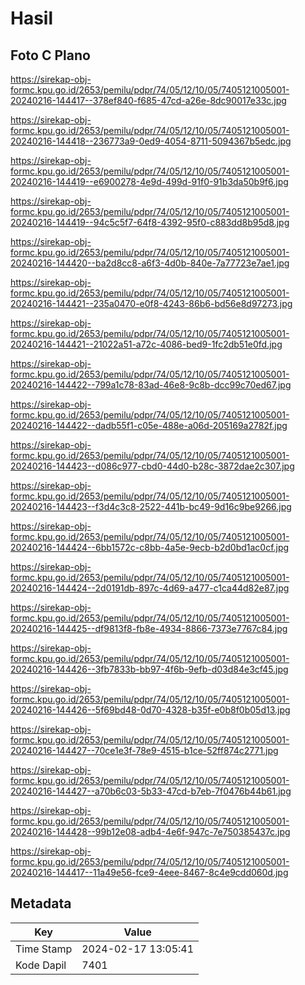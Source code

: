 # Hasil

## Foto C Plano

https://sirekap-obj-formc.kpu.go.id/2653/pemilu/pdpr/74/05/12/10/05/7405121005001-20240216-144417--378ef840-f685-47cd-a26e-8dc90017e33c.jpg

https://sirekap-obj-formc.kpu.go.id/2653/pemilu/pdpr/74/05/12/10/05/7405121005001-20240216-144418--236773a9-0ed9-4054-8711-5094367b5edc.jpg

https://sirekap-obj-formc.kpu.go.id/2653/pemilu/pdpr/74/05/12/10/05/7405121005001-20240216-144419--e6900278-4e9d-499d-91f0-91b3da50b9f6.jpg

https://sirekap-obj-formc.kpu.go.id/2653/pemilu/pdpr/74/05/12/10/05/7405121005001-20240216-144419--94c5c5f7-64f8-4392-95f0-c883dd8b95d8.jpg

https://sirekap-obj-formc.kpu.go.id/2653/pemilu/pdpr/74/05/12/10/05/7405121005001-20240216-144420--ba2d8cc8-a6f3-4d0b-840e-7a77723e7ae1.jpg

https://sirekap-obj-formc.kpu.go.id/2653/pemilu/pdpr/74/05/12/10/05/7405121005001-20240216-144421--235a0470-e0f8-4243-86b6-bd56e8d97273.jpg

https://sirekap-obj-formc.kpu.go.id/2653/pemilu/pdpr/74/05/12/10/05/7405121005001-20240216-144421--21022a51-a72c-4086-bed9-1fc2db51e0fd.jpg

https://sirekap-obj-formc.kpu.go.id/2653/pemilu/pdpr/74/05/12/10/05/7405121005001-20240216-144422--799a1c78-83ad-46e8-9c8b-dcc99c70ed67.jpg

https://sirekap-obj-formc.kpu.go.id/2653/pemilu/pdpr/74/05/12/10/05/7405121005001-20240216-144422--dadb55f1-c05e-488e-a06d-205169a2782f.jpg

https://sirekap-obj-formc.kpu.go.id/2653/pemilu/pdpr/74/05/12/10/05/7405121005001-20240216-144423--d086c977-cbd0-44d0-b28c-3872dae2c307.jpg

https://sirekap-obj-formc.kpu.go.id/2653/pemilu/pdpr/74/05/12/10/05/7405121005001-20240216-144423--f3d4c3c8-2522-441b-bc49-9d16c9be9266.jpg

https://sirekap-obj-formc.kpu.go.id/2653/pemilu/pdpr/74/05/12/10/05/7405121005001-20240216-144424--6bb1572c-c8bb-4a5e-9ecb-b2d0bd1ac0cf.jpg

https://sirekap-obj-formc.kpu.go.id/2653/pemilu/pdpr/74/05/12/10/05/7405121005001-20240216-144424--2d0191db-897c-4d69-a477-c1ca44d82e87.jpg

https://sirekap-obj-formc.kpu.go.id/2653/pemilu/pdpr/74/05/12/10/05/7405121005001-20240216-144425--df9813f8-fb8e-4934-8866-7373e7767c84.jpg

https://sirekap-obj-formc.kpu.go.id/2653/pemilu/pdpr/74/05/12/10/05/7405121005001-20240216-144426--3fb7833b-bb97-4f6b-9efb-d03d84e3cf45.jpg

https://sirekap-obj-formc.kpu.go.id/2653/pemilu/pdpr/74/05/12/10/05/7405121005001-20240216-144426--5f69bd48-0d70-4328-b35f-e0b8f0b05d13.jpg

https://sirekap-obj-formc.kpu.go.id/2653/pemilu/pdpr/74/05/12/10/05/7405121005001-20240216-144427--70ce1e3f-78e9-4515-b1ce-52ff874c2771.jpg

https://sirekap-obj-formc.kpu.go.id/2653/pemilu/pdpr/74/05/12/10/05/7405121005001-20240216-144427--a70b6c03-5b33-47cd-b7eb-7f0476b44b61.jpg

https://sirekap-obj-formc.kpu.go.id/2653/pemilu/pdpr/74/05/12/10/05/7405121005001-20240216-144428--99b12e08-adb4-4e6f-947c-7e750385437c.jpg

https://sirekap-obj-formc.kpu.go.id/2653/pemilu/pdpr/74/05/12/10/05/7405121005001-20240216-144417--11a49e56-fce9-4eee-8467-8c4e9cdd060d.jpg


## Metadata

| Key        | Value               |
| ---------- | ------------------- |
| Time Stamp | 2024-02-17 13:05:41 |
| Kode Dapil | 7401                |



